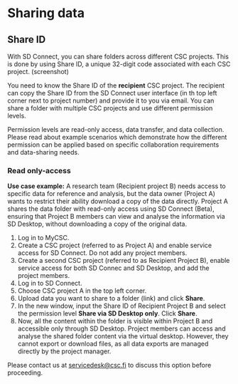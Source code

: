 # Sharing data

## Share ID 

With SD Connect, you can share folders across different CSC projects. This is done by using Share ID, a unique 32-digit code associated with each CSC project. (screenshot)

You need to know the Share ID of the **recipient** CSC project. The recipient can copy the Share ID from the SD Connect user interface (in th top left corner next to project number) and provide it to you via email. You can share a folder with multiple CSC projects and use different permission levels.

Permission levels are read-only access, data transfer, and data collection. Please read about example scenarios which  demonstrate how the different permission can be applied based on specific collaboration requirements and data-sharing needs.

### Read only-access

**Use case example:** A research team (Recipient project B) needs access to specific data for reference and analysis, but the data owner (Project A) wants to restrict their ability download a copy of the data directly. Project A shares the data folder with read-only access using SD Connect (Beta), ensuring that Project B members can view and analyse the information via SD Desktop, without downloading a copy of the original data.


1. Log in to MyCSC.
2. Create a CSC project (referred to as Project A) and enable service access for SD Connect. Do not add any project members.
3. Create a second CSC project (referred to as Recipient Project B), enable service access for both SD Connec and SD Desktop, and add the project members.
4. Log in to SD Connect.
5. Choose CSC project A in the top left corner.
6. Upload data you want to share to a folder (link) and click **Share**.
7. In the new window, input the Share ID of Recipient Project B and select the permission level **Share via SD Desktop only**. Click **Share**.
8. Now, all the content within the folder is visible within Project B and accessible only through SD Desktop. Project members can access and analyse the shared folder content via the virtual desktop. However, they cannot export or download files, as all data exports are managed directly by the project manager.

Please contact us at servicedesk@csc.fi to discuss this option before proceeding.


